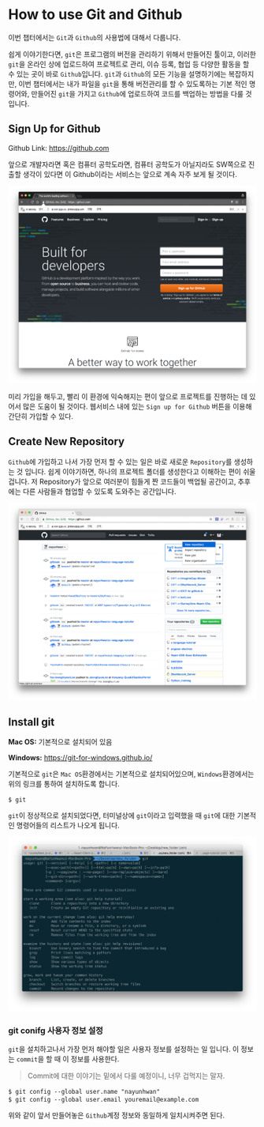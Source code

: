 # How to use Git and Github

이번 챕터에서는 `Git`과 `Github`의 사용법에 대해서 다룹니다.

쉽게 이야기한다면, `git`은 프로그램의 버전을 관리하기 위해서 만들어진 툴이고, 이러한 `git`을 온라인 상에 업로드하여 프로젝트로 관리, 이슈 등록, 협업 등 다양한 활동을 할 수 있는 곳이 바로 `Github`입니다. `git`과 `Github`의 모든 기능을 설명하기에는 복잡하지만, 이번 챕터에서는 내가 파일을 `git`을 통해 버전관리를 할 수 있도록하는 기본 적인 명령어와, 만들어진 `git`을 가지고 `Github`에 업로드하여 코드를 백업하는 방법을 다룰 것입니다.

## Sign Up for Github

Github Link: <https://github.com>

앞으로 개발자라면 혹은 컴퓨터 공학도라면, 컴퓨터 공학도가 아닐지라도 SW쪽으로 진출할 생각이 있다면 이 Github이라는 서비스는 앞으로 계속 자주 보게 될 것이다.

![](/assets/chapter2/github.png)

미리 가입을 해두고, 빨리 이 환경에 익숙해지는 편이 앞으로 프로젝트를 진행하는 데 있어서 많은 도움이 될 것이다.
웹서비스 내에 있는 `Sign up for Github` 버튼을 이용해 간단히 가입할 수 있다.

## Create New Repository

`Github`에 가입하고 나서 가장 먼저 할 수 있는 일은 바로 새로운 `Repository`를 생성하는 것 입니다. 쉽게 이야기하면, 하나의 프로젝트 폴더를 생성한다고 이해하는 편이 쉬울 겁니다. 저 Repository가 앞으로 여러분이 힘들게 짠 코드들이 백업될 공간이고, 추후에는 다른 사람들과 협업할 수 있도록 도와주는 공간입니다.

![](/assets/chapter2/new_repo.png)

## Install git

**Mac OS:** 기본적으로 설치되어 있음

**Windows:** <https://git-for-windows.github.io/>

기본적으로 `git`은 `Mac OS`환경에서는 기본적으로 설치되어있으며, `Windows`환경에서는 위의 링크를 통하여 설치하도록 합니다.
```
$ git
```
`git`이 정상적으로 설치되었다면, 터미널상에 `git`이라고 입력했을 때 `git`에 대한 기본적인 명령어들의 리스트가 나오게 됩니다.

![](/assets/chapter2/git.png)

### git conifg 사용자 정보 설정
`git`을 설치하고나서 가장 먼저 해야할 일은 사용자 정보를 설정하는 일 입니다. 이 정보는 `commit`을 할 때 이 정보를 사용한다.

> Commit에 대한 이야기는 밑에서 다룰 예정이니, 너무 겁먹지는 말자.

```
$ git config --global user.name "nayunhwan"
$ git config --global user.email youremail@example.com
```

위와 같이 앞서 만들어놓은 `Github`계정 정보와 동일하게 일치시켜주면 된다.

